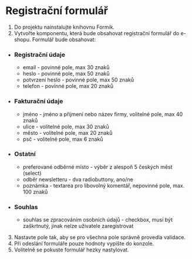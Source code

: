 # Registrační formulář

1. Do projektu nainstalujte knihovnu Formik.
2. Vytvořte komponentu, která bude obsahovat registrační formulář do e-shopu. Formulář bude obsahovat:

- ### Registrační údaje
  - email - povinné pole, max 30 znaků
  - heslo - povinné pole, max 50 znaků
  - potvrzení heslo - povinné pole, max 50 znaků
  - telefon - povinné pole, max 20 znaků
- ### Fakturační údaje
  - jméno - jméno a přijmení nebo název firmy, volitelné pole, max 40 znaků
  - ulice - volitelné pole, max 30 znaků
  - město - volitelné pole, max 20 znaků
  - psč - volitelné pole, max 6 znaků
- ### Ostatní
  - preferované odběrné místo - výběr z alespoň 5 českých měst (select)
  - odběr newsletteru - dva radiobuttony, ano/ne
  - poznámka - textarea pro libovolný komentář, nepovinné pole, max. 100 znaků
- ### Souhlas
  - souhlas se zpracováním osobních údajů - checkbox, musí být zaškrtnutý, jinak nelze uživatele zaregistrovat

3. Nastavte pole tak, aby se pro všechna pole správně provedla validace.
4. Při odeslání formuláře pouze hodnoty vypište do konzole.
5. Volitelně se pokuste formulář hezky nastylovat.
